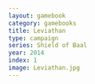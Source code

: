 ```yaml
---
layout: gamebook
category: gamebooks
title: Leviathan
type: campaign
series: Shield of Baal
year: 2014
index: 1
image: Leviathan.jpg
---
```

